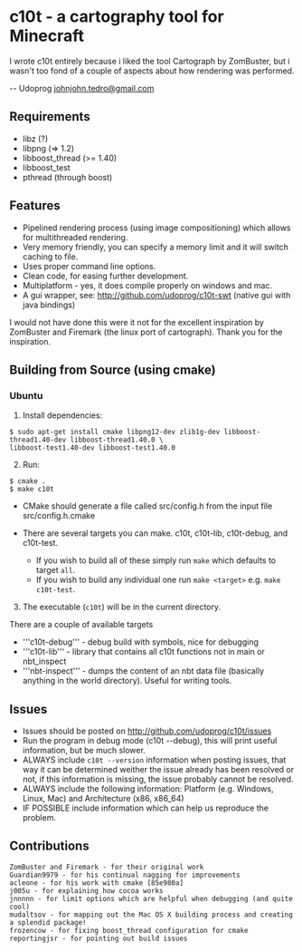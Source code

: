 c10t - a cartography tool for Minecraft
=======================================

I wrote c10t entirely because i liked the tool Cartograph by ZomBuster, but i
wasn't too fond of a couple of aspects about how rendering was performed.

-- Udoprog <johnjohn.tedro@gmail.com>

Requirements
------------

  * libz (?)
  * libpng (=> 1.2)
  * libboost_thread (>= 1.40)
  * libboost_test
  * pthread (through boost)

Features
--------

  * Pipelined rendering process (using image compositioning) which allows for
    multithreaded rendering.
  * Very memory friendly, you can specify a memory limit and it will switch caching to file.
  * Uses proper command line options.
  * Clean code, for easing further development.
  * Multiplatform - yes, it does compile properly on windows and mac.
  * A gui wrapper, see: http://github.com/udoprog/c10t-swt (native gui with java bindings)

I would not have done this were it not for the excellent inspiration by
ZomBuster and Firemark (the linux port of cartograph). Thank you for the
inspiration.

Building from Source (using cmake)
----------------------------------

### Ubuntu ###

  1. Install dependencies:

    $ sudo apt-get install cmake libpng12-dev zlib1g-dev libboost-thread1.40-dev libboost-thread1.40.0 \
    libboost-test1.40-dev libboost-test1.40.0

  2. Run:

    $ cmake .
    $ make c10t

 * CMake should generate a file called src/config.h from the input file src/config.h.cmake
  
 * There are several targets you can make.  c10t, c10t-lib, c10t-debug, and c10t-test.
   * If you wish to build all of these simply run `make` which defaults to target `all`.
   * If you wish to build any individual one run `make <target>` e.g. `make c10t-test`.

  3. The executable (`c10t`) will be in the current directory.

There are a couple of available targets

 * '''c10t-debug''' - debug build with symbols, nice for debugging
 * '''c10t-lib''' - library that contains all c10t functions not in main or nbt_inspect
 * '''nbt-inspect''' - dumps the content of an nbt data file (basically anything in the world directory). Useful for writing tools.

Issues
------

 * Issues should be posted on http://github.com/udoprog/c10t/issues
 * Run the program in debug mode (c10t --debug), this will print useful information, but be much slower.
 * ALWAYS include `c10t --version` information when posting issues, that way it can be determined weither the issue already has been resolved or not, if this information is missing, the issue probably cannot be resolved.
 * ALWAYS include the following information: Platform (e.g. Windows, Linux, Mac) and Architecture (x86, x86_64)
 * IF POSSIBLE include information which can help us reproduce the problem.

Contributions
-------------
    ZomBuster and Firemark - for their original work
    Guardian9979 - for his continual nagging for improvements
    acleone - for his work with cmake [85e980a]
    j005u - for explaining how cocoa works
    jnnnnn - for limit options which are helpful when debugging (and quite cool)
    mudaltsov - for mapping out the Mac OS X building process and creating a splendid package!
    frozencow - for fixing boost_thread configuration for cmake
    reportingjsr - for pointing out build issues
